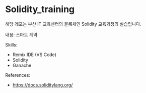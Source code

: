 # Solidity_training

해당 레포는 부산 IT 교육센터의 블록체인 Solidity 교육과정의 실습입니다.

내용: 스마트 계약

Skills:
- Remix IDE (VS Code)
- Solidity
- Ganache

References:
- https://docs.soliditylang.org/
